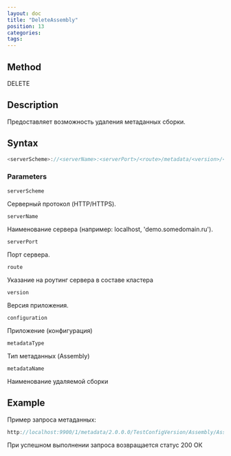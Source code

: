 ```yaml
---
layout: doc
title: "DeleteAssembly"
position: 13
categories: 
tags:
---
```


## Method

DELETE

## Description

Предоставляет возможность удаления метаданных сборки.

## Syntax
```js
<serverScheme>://<serverName>:<serverPort>/<route>/metadata/<version>/<configuration>/<metadataType>/<metadataName>
```

### Parameters

`serverScheme`

Серверный протокол (HTTP/HTTPS).

`serverName`

Наименование сервера (например: localhost, 'demo.somedomain.ru').

`serverPort`

Порт сервера.

`route` 

Указание на роутинг сервера в составе кластера

`version`

Версия приложения.

`configuration`

Приложение (конфигурация)

`metadataType`

Тип метаданных (Assembly)

`metadataName`

Наименование удаляемой сборки

## Example

Пример запроса метаданных:

```js
http://localhost:9900/1/metadata/2.0.0.0/TestConfigVersion/Assembly/Assembly1 
```

При успешном выполнении запроса возвращается статус 200 ОК
